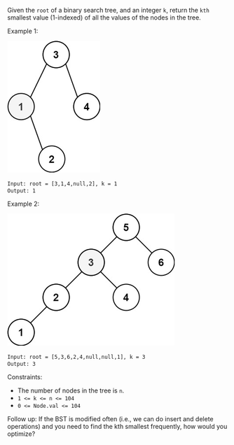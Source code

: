 Given the `root` of a binary search tree, and an integer `k`, return the `kth` smallest value (1-indexed) of all the values of the nodes in the tree.

 

Example 1:

![kthtree1](kthtree1.jpeg)
```
Input: root = [3,1,4,null,2], k = 1
Output: 1
```
Example 2:

![kthtree2](kthtree2.jpeg)
```
Input: root = [5,3,6,2,4,null,null,1], k = 3
Output: 3
 ```

Constraints:

- The number of nodes in the tree is `n`.
- `1 <= k <= n <= 104`
- `0 <= Node.val <= 104`
 

Follow up: If the BST is modified often (i.e., we can do insert and delete operations) and you need to find the kth smallest frequently, how would you optimize?